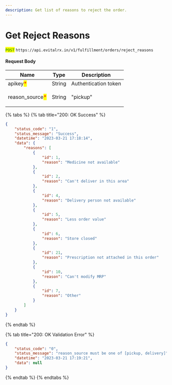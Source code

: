 ```yaml
---
description: Get list of reasons to reject the order.
---
```


# Get Reject Reasons

<mark style="color:green;">`POST`</mark> `https://api.evitalrx.in/v1/fulfillment/orders/reject_reasons`

#### Request Body

| Name                                             | Type   | Description                                                                 |
| ------------------------------------------------ | ------ | --------------------------------------------------------------------------- |
| apikey<mark style="color:red;">\*</mark>         | String | Authentication token                                                        |
| reason\_source<mark style="color:red;">\*</mark> | String | <p>"pickup" | "delivery"</p><p></p><p>pass order is pickup or delivery.</p> |

{% tabs %}
{% tab title="200: OK Success" %}
```json
{
    "status_code": "1",
    "status_message": "Success",
    "datetime": "2023-03-21 17:18:14",
    "data": {
        "reasons": [
            {
                "id": 1,
                "reason": "Medicine not available"
            },
            {
                "id": 2,
                "reason": "Can't deliver in this area"
            },
            {
                "id": 4,
                "reason": "Delivery person not available"
            },
            {
                "id": 5,
                "reason": "Less order value"
            },
            {
                "id": 6,
                "reason": "Store closed"
            },
            {
                "id": 21,
                "reason": "Prescription not attached in this order"
            },
            {
                "id": 10,
                "reason": "Can't modify MRP"
            },
            {
                "id": 7,
                "reason": "Other"
            }
        ]
    }
}
```
{% endtab %}

{% tab title="200: OK Validation Error" %}
```json
{
    "status_code": "0",
    "status_message": "reason_source must be one of [pickup, delivery]",
    "datetime": "2023-03-21 17:19:21",
    "data": null
}
```
{% endtab %}
{% endtabs %}
